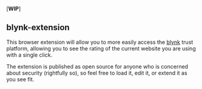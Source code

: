 [**WIP**]

## blynk-extension

This browser extension will allow you to more easily access the [blynk](https://www.blynk.info) trust platform, allowing you to see the rating of the current website you are using with a single click. 

The extension is published as open source for anyone who is concerned about security (rightfully so), so feel free to load it, edit it, or extend it as you see fit.
